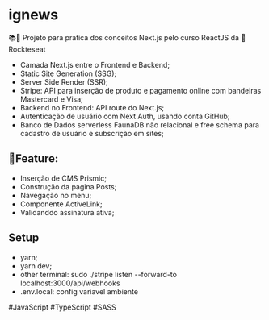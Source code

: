 # ignews

📚🚧 Projeto para pratica dos conceitos Next.js pelo curso ReactJS da 🚀 Rockteseat

- Camada Next.js entre o Frontend e Backend;
- Static Site Generation (SSG);
- Server Side Render (SSR);
- Stripe: API para inserção de produto e pagamento online com bandeiras Mastercard e Visa;
- Backend no Frontend: API route do Next.js;
- Autenticação de usuário com Next Auth, usando conta GitHub;
- Banco de Dados serverless FaunaDB não relacional e free schema para cadastro de usuário e subscrição em sites;

## 📝Feature:

- Inserção de CMS Prismic;
- Construção da pagina Posts;
- Navegação no menu;
- Componente ActiveLink;
- Validanddo assinatura ativa;

## Setup
- yarn;
- yarn dev;
- other terminal: sudo ./stripe listen --forward-to localhost:3000/api/webhooks
- .env.local: config variavel ambiente

#JavaScript #TypeScript #SASS
